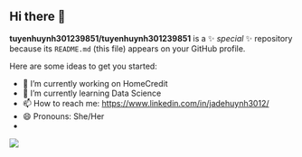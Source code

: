 ## Hi there 👋


**tuyenhuynh301239851/tuyenhuynh301239851** is a ✨ _special_ ✨ repository because its `README.md` (this file) appears on your GitHub profile.

Here are some ideas to get you started:

- 🔭 I’m currently working on HomeCredit
- 🌱 I’m currently learning Data Science
- 📫 How to reach me: https://www.linkedin.com/in/jadehuynh3012/
- 😄 Pronouns: She/Her
-   
![](https://komarev.com/ghpvc/?username=your-github-username)
